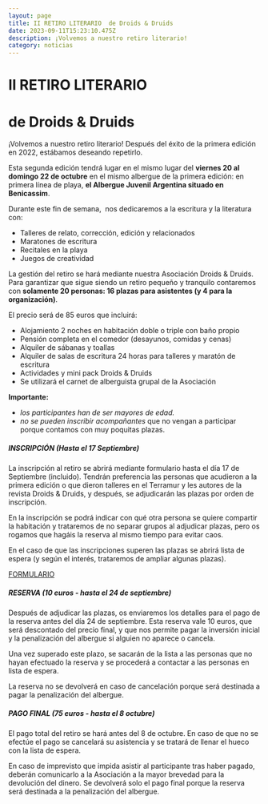 ```yaml
---
layout: page
title: II RETIRO LITERARIO  de Droids & Druids
date: 2023-09-11T15:23:10.475Z
description: ¡Volvemos a nuestro retiro literario!
category: noticias
---
```

# II RETIRO LITERARIO 

# de Droids & Druids

¡Volvemos a nuestro retiro literario! Después del éxito de la primera edición en 2022, estábamos deseando repetirlo.

Esta segunda edición tendrá lugar en el mismo lugar del **viernes 20 al domingo 22 de octubre** en el mismo albergue de la primera edición: en primera línea de playa, **el Albergue Juvenil Argentina situado en Benicassim**.

Durante este fin de semana,  nos dedicaremos a la escritura y la literatura con:

* Talleres de relato, corrección, edición y relacionados
* Maratones de escritura
* Recitales en la playa
* Juegos de creatividad

La gestión del retiro se hará mediante nuestra Asociación Droids & Druids. Para garantizar que sigue siendo un retiro pequeño y tranquilo contaremos con **solamente 20 personas: 16 plazas para asistentes (y 4 para la organización)**. 

El precio será de 85 euros que incluirá:

* Alojamiento 2 noches en habitación doble o triple con baño propio
* Pensión completa en el comedor (desayunos, comidas y cenas)
* Alquiler de sábanas y toallas
* Alquiler de salas de escritura 24 horas para talleres y maratón de escritura
* Actividades y mini pack Droids & Druids
* Se utilizará el carnet de alberguista grupal de la Asociación

**Importante:** 

* *los participantes han de ser mayores de edad.*
* *no se pueden inscribir acompañantes* que no vengan a participar porque contamos con muy poquitas plazas.

##### INSCRIPCIÓN (Hasta el 17 Septiembre)

La inscripción al retiro se abrirá mediante formulario hasta el día 17 de Septiembre (incluido). Tendrán preferencia las personas que acudieron a la primera edición o que dieron talleres en el Terramur y les autores de la revista Droids & Druids, y después, se adjudicarán las plazas por orden de inscripción. 

En la inscripción se podrá indicar con qué otra persona se quiere compartir la habitación y trataremos de no separar grupos al adjudicar plazas, pero os rogamos que hagáis la reserva al mismo tiempo para evitar caos.

En el caso de que las inscripciones superen las plazas se abrirá lista de espera (y según el interés, trataremos de ampliar algunas plazas). 

[F﻿ORMULARIO](https://forms.gle/HAHYb7EWhYdRpaoq7)

##### RESERVA (10 euros - hasta el 24 de septiembre)

Después de adjudicar las plazas, os enviaremos los detalles para el pago de la reserva antes del día 24 de septiembre. Esta reserva vale 10 euros, que será descontado del precio final, y que nos permite pagar la inversión inicial y la penalización del albergue si alguien no aparece o cancela. 

Una vez superado este plazo, se sacarán de la lista a las personas que no hayan efectuado la reserva y se procederá a contactar a las personas en lista de espera. 

La reserva no se devolverá en caso de cancelación porque será destinada a pagar la penalización del albergue.

##### PAGO FINAL (75 euros - hasta el 8 octubre)

El pago total del retiro se hará antes del 8 de octubre. En caso de que no se efectúe el pago se cancelará su asistencia y se tratará de llenar el hueco con la lista de espera.

En caso de imprevisto que impida asistir al participante tras haber pagado, deberán comunicarlo a la Asociación a la mayor brevedad para la devolución del dinero. Se devolverá solo el pago final porque la reserva será destinada a la penalización del albergue.
